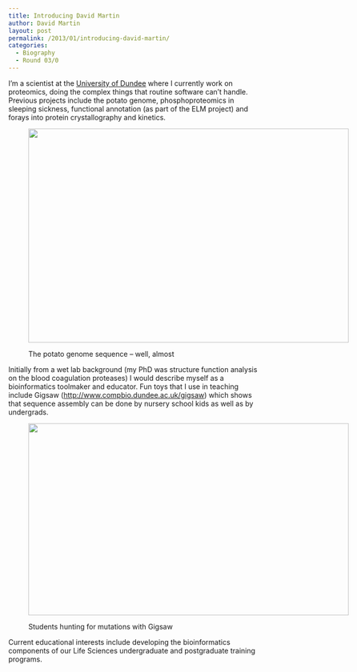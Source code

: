 ```yaml
---
title: Introducing David Martin
author: David Martin
layout: post
permalink: /2013/01/introducing-david-martin/
categories:
  - Biography
  - Round 03/0
---
```

I&#8217;m a scientist at the <a title="The University of Dundee" href="http://www.dundee.ac.uk" target="_blank">University of Dundee</a> where I currently work on proteomics, doing the complex things that routine software can&#8217;t handle. Previous projects include the potato genome, phosphoproteomics in sleeping sickness, functional annotation (as part of the ELM project) and forays into protein crystallography and kinetics.<figure style="width: 640px;" class="wp-caption alignnone">

[<img alt="" src="http://farm3.staticflickr.com/2171/2424277254_8d780938a4_z.jpg" width="640" height="427" />][1]<figcaption class="wp-caption-text">The potato genome sequence &#8211; well, almost</figcaption></figure> 
Initially from a wet lab background (my PhD was structure function analysis on the blood coagulation proteases) I would describe myself as a bioinformatics toolmaker and educator. Fun toys that I use in teaching include Gigsaw (http://www.compbio.dundee.ac.uk/gigsaw) which shows that sequence assembly can be done by nursery school kids as well as by undergrads.<figure style="width: 640px;" class="wp-caption alignnone">

[<img alt="" src="http://farm9.staticflickr.com/8067/8210167467_014ca8b5f9_z.jpg" width="640" height="383" />][2]<figcaption class="wp-caption-text">Students hunting for mutations with Gigsaw</figcaption></figure> 
Current educational interests include developing the bioinformatics components of our Life Sciences undergraduate and postgraduate training programs.

 [1]: http://www.flickr.com/photos/davidmam/2424277254/in/set-72157622270399481/
 [2]: http://www.compbio.dundee.ac.uk/gigsaw